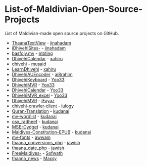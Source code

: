 List-of-Maldivian-Open-Source-Projects
======================================

List of Maldivian-made open source projects on GitHub.

- [ThaanaTextView](https://github.com/jinahadam/ThaanaTextView) - [jinahadam](https://github.com/jinahadam)
- [iDhivehiSites-](https://github.com/jinahadam/iDhivehiSites-) - [jinahadam](https://github.com/jinahadam)
- [basfoiy.mv](https://github.com/mbting/basfoiy) - [mbting](https://github.com/mbting)
- [DhivehiCalendar](https://github.com/xahiru/DhivehiCalendar) - [xahiru](https://github.com/xahiru)
- [dhivehi](https://github.com/musaid/dhivehi) - [musaid](https://github.com/musaid)
- [LearnDhivehi](https://github.com/xahiru/LearnDhivehi) - [xahiru](https://github.com/xahiru)
- [DhivehiAUEncoder](https://github.com/ai8rahim/DhivehiAUEncoder) - [ai8rahim](https://github.com/ai8rahim)
- [DhivehiKeyboard](https://github.com/Yoo33/DhivehiKeyboard) - [Yoo33](https://github.com/Yoo33)
- [DhivehiMVR](https://github.com/Yoo33/DhivehiMVR) - [Yoo33](https://github.com/Yoo33)
- [DhivehiCalendar](https://github.com/Yoo33/DhivehiCalendar) - [Yoo33](https://github.com/Yoo33)
- [DhivehiMVR_excel](https://github.com/Yoo33/DhivehiMVR_excel) - [Yoo33](https://github.com/Yoo33)
- [DhivehiMVR](https://github.com/iFayaz/DhivehiMVR) - [iFayaz](https://github.com/iFayaz)
- [dhivehi-crawler-client](https://github.com/iulogy/dhivehi-crawler-client) - [iulogy](https://github.com/iulogy)
- [Quran-Translation](https://github.com/kudanai/Quran-Translation) - [kudanai](https://github.com/kudanai)
- [mv-wordlist](https://github.com/kudanai/mv-wordlist) - [kudanai](https://github.com/kudanai)
- [osx_radheef](https://github.com/kudanai/osx_radheef) - [kudanai](https://github.com/kudanai)
- [MSE-Cydget](https://github.com/kudanai/MSE-Cydget) - [kudanai](https://github.com/kudanai)
- [Maldives-Constitution-EPUB](https://github.com/kudanai/Maldives-Constitution-EPUB) - [kudanai](https://github.com/kudanai)
- [mv-fonts](https://github.com/awwam/mv-fonts) - [awwam](https://github.com/awwam)
- [thaana_conversions_php](https://github.com/jawish/thaana_conversions_php) - [jawish](https://github.com/jawish)
- [thaana_date_php](https://github.com/jawish/thaana_date_php) - [jawish](https://github.com/jawish)
- [FreeMaldives-](https://github.com/Sofwath/FreeMaldives-) - [Sofwath](https://github.com/Sofwath)
- [thaana_news](https://github.com/Maxsy/thaana_news) - [Maxsy](https://github.com/Maxsy)

